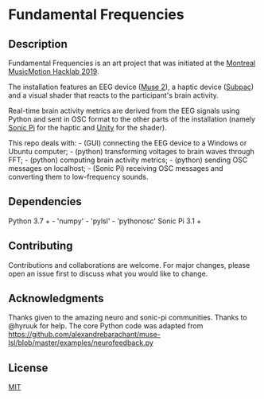 # Fundamental Frequencies


## Description

Fundamental Frequencies is an art project that was initiated at the [Montreal MusicMotion Hacklab 2019](https://musicmotion.org/hacklab-en).

The installation features an EEG device ([Muse 2](https://choosemuse.com/muse-2/)), a haptic device ([Subpac](https://subpac.com/)) and a visual shader that reacts to the participant's brain activity.

Real-time brain activity metrics are derived from the EEG signals using Python and sent in OSC format to the other parts of the installation (namely [Sonic Pi](https://sonic-pi.net/) for the haptic and [Unity](https://unity.com/) for the shader).

This repo deals with:
	 - (GUI) connecting the EEG device to a Windows or Ubuntu computer;
	 - (python) transforming voltages to brain waves through FFT;
	 - (python) computing brain activity metrics;
	 - (python) sending OSC messages on localhost;
	 - (Sonic Pi) receiving OSC messages and converting them to low-frequency sounds.

## Dependencies

Python 3.7 +
	- 'numpy'
	- 'pylsl'
	- 'pythonosc'
Sonic Pi 3.1 +

## Contributing
Contributions and collaborations are welcome. For major changes, please open an issue first to discuss what you would like to change.

## Acknowledgments
Thanks given to the amazing neuro and sonic-pi communities.
Thanks to @hyruuk for help.
The core Python code was adapted from https://github.com/alexandrebarachant/muse-lsl/blob/master/examples/neurofeedback.py

## License
[MIT](https://choosealicense.com/licenses/mit/)